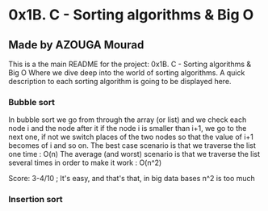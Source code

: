 # 0x1B. C - Sorting algorithms & Big O
## Made by AZOUGA Mourad

This is a the main README for the project: 0x1B. C - Sorting algorithms & Big O
Where we dive deep into the world of sorting algorithms.
A quick description to each sorting algorithm is going to be displayed here.
### Bubble sort
In bubble sort we go from through the array (or list) and we check each node i and the node after it
if the node i is smaller than i+1, we go to the next one, if not we switch places of the two nodes
so that the value of i+1 becomes of i and so on.
The best case scenario is that we traverse the list one time : O(n)
The average (and worst) scenario is that we traverse the list several times in order to make it work : O(n^2)

Score: 3-4/10 ; It's easy, and that's that, in big data bases n^2 is too much

### Insertion sort